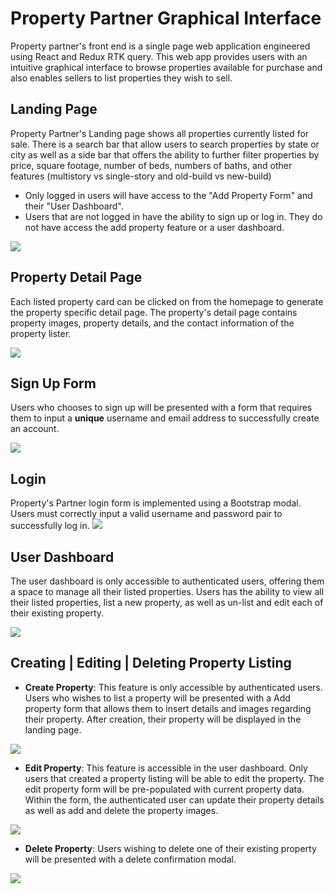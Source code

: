 # Property Partner Graphical Interface

Property partner's front end is a single page web application engineered using React and Redux RTK query. This web app provides users with an intuitive graphical interface to browse properties available for purchase and also enables sellers to list properties they wish to sell.

## Landing Page

Property Partner's Landing page shows all properties currently listed for sale. There is a search bar that allow users to search properties by state or city as well as a side bar that offers the ability to further filter properties by price, square footage, number of beds, numbers of baths, and other features (multistory vs single-story and old-build vs new-build)

- Only logged in users will have access to the "Add Property Form" and their "User Dashboard".
- Users that are not logged in have the ability to sign up or log in. They do not have access the add property feature or a user dashboard.

<img src="./Wireframes/Homepage.jpg"/>

## Property Detail Page

Each listed property card can be clicked on from the homepage to generate the property specific detail page. The property's detail page contains property images, property details, and the contact information of the property lister.

<img src="./Wireframes/Property-detail.jpg"/>

## Sign Up Form

Users who chooses to sign up will be presented with a form that requires them to input a **unique** username and email address to successfully create an account.

<img src="./Wireframes/Sign-up.jpg"/>

## Login

Property's Partner login form is implemented using a Bootstrap modal. Users must correctly input a valid username and password pair to successfully log in.
<img src="./Wireframes/Login.jpg"/>

## User Dashboard

The user dashboard is only accessible to authenticated users, offering them a space to manage all their listed properties. Users has the ability to view all their listed properties, list a new property, as well as un-list and edit each of their existing property.

<img src="./Wireframes/User-dashboard.jpg"/>

## Creating | Editing | Deleting Property Listing

- **Create Property**: This feature is only accessible by authenticated users. Users who wishes to list a property will be presented with a Add property form that allows them to insert details and images regarding their property. After creation, their property will be displayed in the landing page.

<img src="./Wireframes/Add-property.jpg"/>

- **Edit Property**: This feature is accessible in the user dashboard. Only users that created a property listing will be able to edit the property. The edit property form will be pre-populated with current property data. Within the form, the authenticated user can update their property details as well as add and delete the property images.

<img src="./Wireframes/Edit-property.jpg"/>

- **Delete Property**: Users wishing to delete one of their existing property will be presented with a delete confirmation modal.

<img src="./Wireframes/Delete-property.jpg"/>
